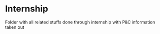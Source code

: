 # Internship

Folder with all related stuffs done through internship with P&C information taken out
